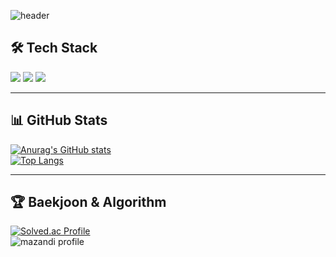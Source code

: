 ![header](https://capsule-render.vercel.app/api?type=waving&color=gradient&height=250&section=header&text=Welcome%20to%20My%20GitHub%20👋&fontSize=40)

## 🛠 Tech Stack
<img src="https://img.shields.io/badge/MySQL-4479A1?style=flat-square&logo=MySQL&logoColor=white"/>
<img src="https://img.shields.io/badge/Python-3776AB?style=flat-square&logo=Python&logoColor=white"/>
<img src="https://img.shields.io/badge/Swift-FA7343?style=flat-square&logo=Swift&logoColor=white"/>

---

## 📊 GitHub Stats
[![Anurag's GitHub stats](https://github-readme-stats.vercel.app/api?username=Kang0048&show_icons=true&theme=radical)](https://github.com/anuraghazra/github-readme-stats)  
[![Top Langs](https://github-readme-stats.vercel.app/api/top-langs/?username=Kang0048&layout=compact&theme=radical)](https://github.com/anuraghazra/github-readme-stats)

---

## 🏆 Baekjoon & Algorithm
[![Solved.ac Profile](http://mazassumnida.wtf/api/v2/generate_badge?boj=wise0926)](https://solved.ac/wise0926/)  
![mazandi profile](http://mazandi.herokuapp.com/api?handle=Kang0048&theme=warm)
